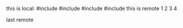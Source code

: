 this is local:
#include<iostream>
#include<iostream>
#include<iostream>
#include<iostream>
this is remote
1
2
3
4

last remote
